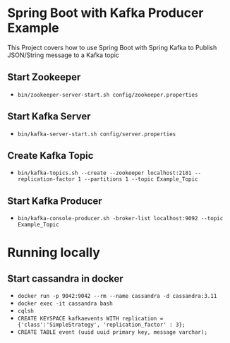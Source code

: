 # Spring Boot with Kafka Producer Example

This Project covers how to use Spring Boot with Spring Kafka to Publish JSON/String message to a Kafka topic
## Start Zookeeper
- `bin/zookeeper-server-start.sh config/zookeeper.properties`

## Start Kafka Server
- `bin/kafka-server-start.sh config/server.properties`

## Create Kafka Topic
- `bin/kafka-topics.sh --create --zookeeper localhost:2181 --replication-factor 1 --partitions 1 --topic Example_Topic`

## Start Kafka Producer
- `bin/kafka-console-producer.sh -broker-list localhost:9092 --topic Example_Topic`

# Running locally

## Start cassandra in docker

- `docker run -p 9042:9042 --rm --name cassandra -d cassandra:3.11`
- `docker exec -it cassandra bash`
- `cqlsh`
- `CREATE KEYSPACE kafkaevents WITH replication = {'class':'SimpleStrategy', 'replication_factor' : 3};`
- `CREATE TABLE event (uuid uuid primary key, message varchar);`
   
